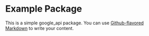 # Example Package

This is a simple google_api package. You can use
[Github-flavored Markdown](https://guides.github.com/features/mastering-markdown/)
to write your content.